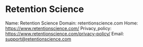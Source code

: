 
# Retention Science

Name: Retention Science
Domain: retentionscience.com
Home: https://www.retentionscience.com/
Privacy_policy: https://www.retentionscience.com/privacy-policy/
Email: support@retentionscience.com

